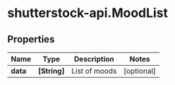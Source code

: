 # shutterstock-api.MoodList

## Properties
Name | Type | Description | Notes
------------ | ------------- | ------------- | -------------
**data** | **[String]** | List of moods | [optional] 



